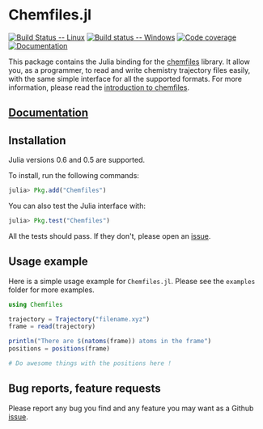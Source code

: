# Chemfiles.jl

[![Build Status -- Linux](https://travis-ci.org/chemfiles/Chemfiles.jl.svg?branch=master)](https://travis-ci.org/chemfiles/Chemfiles.jl)
[![Build status -- Windows](https://ci.appveyor.com/api/projects/status/2v1ert2bktpwpiqo?svg=true)](https://ci.appveyor.com/project/Luthaf/chemfiles-jl)
[![Code coverage](https://codecov.io/github/chemfiles/Chemfiles.jl/coverage.svg?branch=master)](https://codecov.io/github/chemfiles/Chemfiles.jl?branch=master)
[![Documentation](https://img.shields.io/badge/docs-latest-brightgreen.svg)](http://chemfiles.org/Chemfiles.jl/)

This package contains the Julia binding for the [chemfiles] library. It allow
you, as a programmer, to read and write chemistry trajectory files easily, with
the same simple interface for all the supported formats. For more information,
please read the [introduction to chemfiles][docs_intro].

[chemfiles]: https://github.com/chemfiles/chemfiles
[docs_intro]: http://chemfiles.org/chemfiles/latest/overview.html

## [Documentation](http://chemfiles.github.io/Chemfiles.jl/)

## Installation

Julia versions 0.6 and 0.5 are supported.

To install, run the following commands:
```julia
julia> Pkg.add("Chemfiles")
```

You can also test the Julia interface with:
```julia
julia> Pkg.test("Chemfiles")
```

All the tests should pass. If they don't, please open an [issue].

## Usage example

Here is a simple usage example for `Chemfiles.jl`. Please see the `examples`
folder for more examples.

```julia
using Chemfiles

trajectory = Trajectory("filename.xyz")
frame = read(trajectory)

println("There are $(natoms(frame)) atoms in the frame")
positions = positions(frame)

# Do awesome things with the positions here !
```

## Bug reports, feature requests

Please report any bug you find and any feature you may want as a Github [issue].

[issue]: https://github.com/chemfiles/Chemfiles.jl/issues/new
